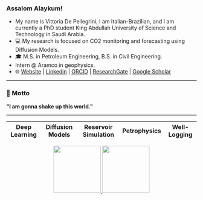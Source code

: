 ### Assalom Alaykum! 

-    My name is Vittoria De Pellegrini, I am Italian-Brazilian, and I am currently a PhD student King Abdullah University of Science and Technology in Saudi Arabia.
- 💻 My research is focused on CO2 monitoring and forecasting using Diffusion Models.
- 🎓 M.S. in Petroleum Engineering, B.S. in Civil Engineering.
- Intern @ Aramco in geophysics. 
- 🌐 [Website]() | [Linkedin](https://www.linkedin.com/in/vittoria-de-pellegrini-110371229/) | [ORCID]() | [ResearchGate]() | [Google Scholar]()

---

### 🌟 Motto
**"I am gonna shake up this world."**

---

| Deep Learning  | Diffusion Models  | Reservoir Simulation | Petrophysics | Well-Logging |
|------------- | ------------- | ------------- | ------------- | ------------- |



<div align="center">
  <a href="https://github.com/anuraghazra/github-readme-stats">
    <img height="125" src="https://github-readme-stats.vercel.app/api?username=VittoDePe98&hide_rank=true&count_private=true&show_icons=true&custom_title=GitHub%20Stats&disable_animations=true&theme=holi&card_width=400&hide_border=true" />
  </a>
  <a href="https://github.com/anuraghazra/github-readme-stats">
    <img height="125" src="https://github-readme-stats.vercel.app/api/top-langs/?username=VittoDePe98&hide_progress=true&langs_count=10&count_private=true&size_weight=0.5&count_weight=0.5&theme=holi&card_width=400&hide_border=true" />
  </a>
</div>



